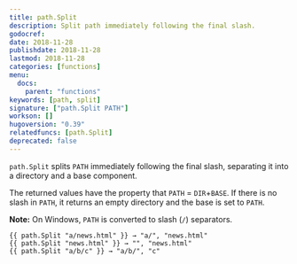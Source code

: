 ```yaml
---
title: path.Split
description: Split path immediately following the final slash.
godocref:
date: 2018-11-28
publishdate: 2018-11-28
lastmod: 2018-11-28
categories: [functions]
menu:
  docs:
    parent: "functions"
keywords: [path, split]
signature: ["path.Split PATH"]
workson: []
hugoversion: "0.39"
relatedfuncs: [path.Split]
deprecated: false
---
```


`path.Split` splits `PATH` immediately following the final slash, separating it into a directory and a base component.

The returned values have the property that `PATH` = `DIR`+`BASE`.
If there is no slash in `PATH`, it returns an empty directory and the base is set to `PATH`.

**Note:** On Windows, `PATH` is converted to slash (`/`) separators.

```
{{ path.Split "a/news.html" }} → "a/", "news.html"
{{ path.Split "news.html" }} → "", "news.html"
{{ path.Split "a/b/c" }} → "a/b/", "c"
```
